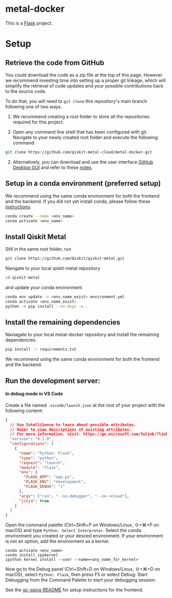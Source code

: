 # metal-docker

This is a [Flask](https://flask.palletsprojects.com/en/2.1.x/) project.

# Setup

## Retrieve the code from GitHub

You could download the code as a zip file at the top of this page.
However we recommend investing time into setting up a proper git linkage, which will simplify the retrieval of code updates and your possible contributions back to the source code.

To do that, you will need to `git clone` this repository's main branch following one of two ways.

1. We recommend creating a root folder to store all the repositories required for this project.

2. Open any command line shell that has been configured with git. Navigate to your newly created root folder and execute the following command:

```sh
git clone https://github.com/qiskit-metal-cloud/metal-docker.git
```

2. Alternatively, you can download and use the user interface [GitHub Desktop GUI](https://desktop.github.com/) and refer to these [notes](https://help.github.com/en/desktop/contributing-to-projects/cloning-a-repository-from-github-to-github-desktop).

## Setup in a conda environment (preferred setup)

We recommend using the same conda environment for both the frontend and the backend.
If you did not yet install conda, please follow these [instructions](https://docs.conda.io/projects/conda/en/latest/user-guide/install/).

```sh
conda create --name <env_name>
conda activate <env_name>
```

## Install Qiskit Metal

Still in the same root folder, run

```sh
git clone https://github.com/Qiskit/qiskit-metal.git
```

Navigate to your local qiskit-metal repository

```sh
cd qiskit-metal
```

and update your conda environment

```sh
conda env update -n <env_name_exist> environment.yml
conda activate <env_name_exist>
python -m pip install --no-deps -e .
```

## Install the remaining dependencies

Naviagate to your local metal-docker repository and install the remaining dependencies.

```sh
pip install -r requirements.txt
```

We recommend using the same conda environment for both the frontend and the backend.

## Run the development server:

#### In debug mode in VS Code

Create a file named `.vscode/launch.json` at the root of your project with the following content:

```json
{
  // Use IntelliSense to learn about possible attributes.
  // Hover to view descriptions of existing attributes.
  // For more information, visit: https://go.microsoft.com/fwlink/?linkid=830387
  "version": "0.2.0",
  "configurations": [
    {
      "name": "Python: Flask",
      "type": "python",
      "request": "launch",
      "module": "flask",
      "env": {
        "FLASK_APP": "app.py",
        "FLASK_ENV": "development",
        "FLASK_DEBUG": "1"
      },
      "args": ["run", "--no-debugger", "--no-reload"],
      "jinja": true
    }
  ]
}
```

Open the command palette (Ctrl+Shift+P on Windows/Linux, ⇧+⌘+P on macOS) and type `Python: Select Interpreter`. Select the conda environment you created or your desired environment. If your environment is not an option, add the environment as a kernel.

```
conda activate <env_name>
conda install ipykernel
ipython kernel install --user --name=<any_name_for_kernel>
```

Now go to the Debug panel (Ctrl+Shift+D on Windows/Linux, ⇧+⌘+D on macOS), select `Python: Flask`, then press F5 or select Debug: Start Debugging from the Command Palette to start your debugging session.

See the [qc-spice README](https://github.com/qiskit-metal-cloud/qc-spice/blob/pass-errors/README.md) for setup instructions for the frontend.
